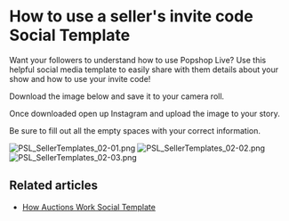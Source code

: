 # How to use a seller's invite code Social Template

Want your followers to understand how to use Popshop Live? Use this helpful social media template to easily share with them details about your show and how to use your invite code!

Download the image below and save it to your camera roll.

Once downloaded open up Instagram and upload the image to your story.

Be sure to fill out all the empty spaces with your correct information.

![PSL\_SellerTemplates\_02-01.png](https://help.popshop.live/hc/article\_attachments/4405498954137/PSL\_SellerTemplates\_02-01.png) ![PSL\_SellerTemplates\_02-02.png](https://help.popshop.live/hc/article\_attachments/4405498954393/PSL\_SellerTemplates\_02-02.png) ![PSL\_SellerTemplates\_02-03.png](https://help.popshop.live/hc/article\_attachments/4405498954649/PSL\_SellerTemplates\_02-03.png)

## Related articles

* [How Auctions Work Social Template](https://jamble.gitbook.io/popshop-live/marketing/social-media-marketing/general-social-templates/how-auctions-work-social-template)
